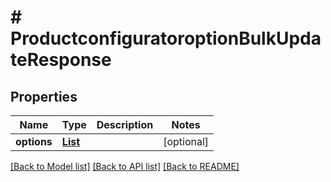 # # ProductconfiguratoroptionBulkUpdateResponse


## Properties 


Name | Type | Description | Notes
------------ | ------------- | ------------- | -------------
**options**| [**List<ProductconfiguratoroptionEntity>**](ProductconfiguratoroptionEntity.md) |   | [optional]


[[Back to Model list]](../../README.md#models) [[Back to API list]](../../README.md#endpoints) [[Back to README]](../../README.md)

